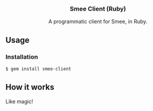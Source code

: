 <h3 align="center">Smee Client (Ruby)</h3>
<p align="center">A programmatic client for Smee, in Ruby.<p>

## Usage

### Installation

```sh
$ gem install smee-client
```

## How it works

Like magic!
